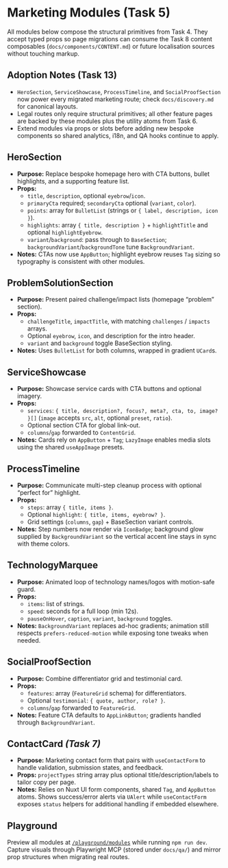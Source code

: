 # Marketing Modules (Task 5)

All modules below compose the structural primitives from Task 4. They accept typed props so page migrations can consume the Task 8 content composables (`docs/components/CONTENT.md`) or future localisation sources without touching markup.

## Adoption Notes (Task 13)
- `HeroSection`, `ServiceShowcase`, `ProcessTimeline`, and `SocialProofSection` now power every migrated marketing route; check `docs/discovery.md` for canonical layouts.
- Legal routes only require structural primitives; all other feature pages are backed by these modules plus the utility atoms from Task 6.
- Extend modules via props or slots before adding new bespoke components so shared analytics, i18n, and QA hooks continue to apply.

## HeroSection
- **Purpose:** Replace bespoke homepage hero with CTA buttons, bullet highlights, and a supporting feature list.
- **Props:**
  - `title`, `description`, optional `eyebrow`/`icon`.
  - `primaryCta` required; `secondaryCta` optional (`variant`, `color`).
  - `points`: array for `BulletList` (strings or `{ label, description, icon }`).
  - `highlights`: array `{ title, description }` + `highlightTitle` and optional `highlightEyebrow`.
  - `variant`/`background`: pass through to `BaseSection`; `backgroundVariant`/`backgroundTone` tune `BackgroundVariant`.
- **Notes:** CTAs now use `AppButton`; highlight eyebrow reuses `Tag` sizing so typography is consistent with other modules.

## ProblemSolutionSection
- **Purpose:** Present paired challenge/impact lists (homepage “problem” section).
- **Props:**
  - `challengeTitle`, `impactTitle`, with matching `challenges` / `impacts` arrays.
  - Optional `eyebrow`, `icon`, and description for the intro header.
  - `variant` and `background` toggle BaseSection styling.
- **Notes:** Uses `BulletList` for both columns, wrapped in gradient `UCard`s.

## ServiceShowcase
- **Purpose:** Showcase service cards with CTA buttons and optional imagery.
- **Props:**
  - `services`: `{ title, description?, focus?, meta?, cta, to, image? }[]` (`image` accepts `src`, `alt`, optional `preset`, `ratio`).
  - Optional section CTA for global link-out.
  - `columns`/`gap` forwarded to `ContentGrid`.
- **Notes:** Cards rely on `AppButton` + `Tag`; `LazyImage` enables media slots using the shared `useAppImage` presets.

## ProcessTimeline
- **Purpose:** Communicate multi-step cleanup process with optional “perfect for” highlight.
- **Props:**
  - `steps`: array `{ title, items }`.
  - Optional `highlight`: `{ title, items, eyebrow? }`.
  - Grid settings (`columns`, `gap`) + BaseSection variant controls.
- **Notes:** Step numbers now render via `IconBadge`; background glow supplied by `BackgroundVariant` so the vertical accent line stays in sync with theme colors.

## TechnologyMarquee
- **Purpose:** Animated loop of technology names/logos with motion-safe guard.
- **Props:**
  - `items`: list of strings.
  - `speed`: seconds for a full loop (min 12s).
  - `pauseOnHover`, `caption`, `variant`, `background` toggles.
- **Notes:** `BackgroundVariant` replaces ad-hoc gradients; animation still respects `prefers-reduced-motion` while exposing tone tweaks when needed.

## SocialProofSection
- **Purpose:** Combine differentiator grid and testimonial card.
- **Props:**
  - `features`: array (`FeatureGrid` schema) for differentiators.
  - Optional `testimonial`: `{ quote, author, role? }`.
  - `columns`/`gap` forwarded to `FeatureGrid`.
- **Notes:** Feature CTA defaults to `AppLinkButton`; gradients handled through `BackgroundVariant`.

## ContactCard *(Task 7)*
- **Purpose:** Marketing contact form that pairs with `useContactForm` to handle validation, submission states, and feedback.
- **Props:** `projectTypes` string array plus optional title/description/labels to tailor copy per page.
- **Notes:** Relies on Nuxt UI form components, shared `Tag`, and `AppButton` atoms. Shows success/error alerts via `UAlert` while `useContactForm` exposes `status` helpers for additional handling if embedded elsewhere.

## Playground
Preview all modules at [`/playground/modules`](http://localhost:3000/playground/modules) while running `npm run dev`. Capture visuals through Playwright MCP (stored under `docs/qa/`) and mirror prop structures when migrating real routes.
